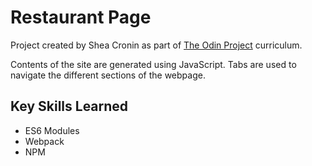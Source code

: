 # Restaurant Page
Project created by Shea Cronin as part of [The Odin Project](https://www.theodinproject.com/lessons/restaurant-page) curriculum.

Contents of the site are generated using JavaScript. Tabs are used to navigate the different sections of the webpage.

## Key Skills Learned
- ES6 Modules
- Webpack
- NPM